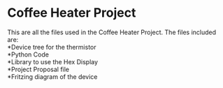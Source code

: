# Coffee Heater Project
This are all the files used in the Coffee Heater Project. The files included are: <br />
*Device tree for the thermistor <br />
*Python Code <br />
*Library to use the Hex Display <br />
*Project Proposal file <br />
*Fritzing diagram of the device

